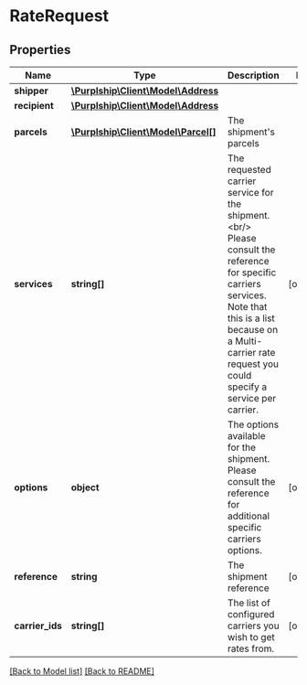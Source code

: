 # RateRequest

## Properties
Name | Type | Description | Notes
------------ | ------------- | ------------- | -------------
**shipper** | [**\Purplship\Client\Model\Address**](Address.md) |  | 
**recipient** | [**\Purplship\Client\Model\Address**](Address.md) |  | 
**parcels** | [**\Purplship\Client\Model\Parcel[]**](Parcel.md) | The shipment&#39;s parcels | 
**services** | **string[]** | The requested carrier service for the shipment.&lt;br/&gt; Please consult the reference for specific carriers services.  Note that this is a list because on a Multi-carrier rate request you could specify a service per carrier. | [optional] 
**options** | **object** | The options available for the shipment.  Please consult the reference for additional specific carriers options. | [optional] 
**reference** | **string** | The shipment reference | [optional] 
**carrier_ids** | **string[]** | The list of configured carriers you wish to get rates from. | [optional] 

[[Back to Model list]](../README.md#documentation-for-models) [[Back to README]](../README.md)


